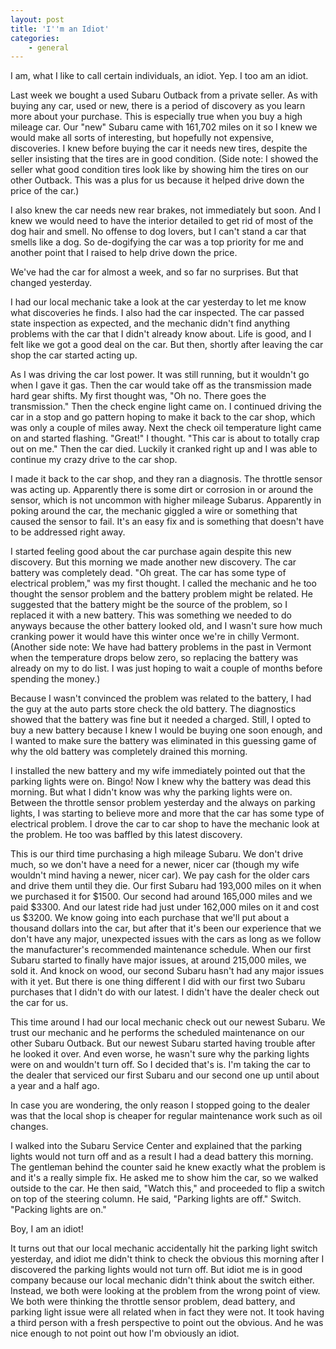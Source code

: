 ```yaml
---
layout: post
title: 'I''m an Idiot'
categories:
    - general
---
```

I am, what I like to call certain individuals, an idiot. Yep. I too am an idiot. 

Last week we bought a used Subaru Outback from a private seller. As with buying any car, used or new, there is a period of discovery as you learn more about your purchase. This is especially true when you buy a high mileage car. Our "new" Subaru came with 161,702 miles on it so I knew we would make all sorts of interesting, but hopefully not expensive, discoveries. I knew before buying the car it needs new tires, despite the seller insisting that the tires are in good condition. (Side note: I showed the seller what good condition tires look like by showing him the tires on our other Outback. This was a plus for us because it helped drive down the price of the car.)

I also knew the car needs new rear brakes, not immediately but soon. And I knew we would need to have the interior detailed to get rid of most of the dog hair and smell. No offense to dog lovers, but I can't stand a car that smells like a dog. So de-dogifying the car was a top priority for me and another point that I raised to help drive down the price. 

We've had the car for almost a week, and so far no surprises. But that changed yesterday. 

I had our local mechanic take a look at the car yesterday to let me know what discoveries he finds. I also had the car inspected. The car passed state inspection as expected, and the mechanic didn't find anything problems with the car that I didn't already know about. Life is good, and I felt like we got a good deal on the car. But then, shortly after leaving the car shop the car started acting up.

As I was driving the car lost power. It was still running, but it wouldn't go when I gave it gas. Then the car would take off as the transmission made hard gear shifts. My first thought was, "Oh no. There goes the transmission." Then the check engine light came on. I continued driving the car in a stop and go pattern hoping to make it back to the car shop, which was only a couple of miles away. Next the check oil temperature light came on and started flashing. "Great!" I thought. "This car is about to totally crap out on me." Then the car died. Luckily it cranked right up and I was able to continue my crazy drive to the car shop.

I made it back to the car shop, and they ran a diagnosis. The throttle sensor was acting up. Apparently there is some dirt or corrosion in or around the sensor, which is not uncommon with higher mileage Subarus. Apparently in poking around the car, the mechanic giggled a wire or something that caused the sensor to fail. It's an easy fix and is something that doesn't have to be addressed right away. 

I started feeling good about the car purchase again despite this new discovery. But this morning we made another new discovery. The car battery was completely dead. "Oh great. The car has some type of electrical problem," was my first thought. I called the mechanic and he too thought the sensor problem and the battery problem might be related. He suggested that the battery might be the source of the problem, so I replaced it with a new battery. This was something we needed to do anyways because the other battery looked old, and I wasn't sure how much cranking power it would have this winter once we're in chilly Vermont. (Another side note: We have had battery problems in the past in Vermont when the temperature drops below zero, so replacing the battery was already on my to do list. I was just hoping to wait a couple of months before spending the money.)

Because I wasn't convinced the problem was related to the battery, I had the guy at the auto parts store check the old battery. The diagnostics showed that the battery was fine but it needed a charged. Still, I opted to buy a new battery because I knew I would be buying one soon enough, and I wanted to make sure the battery was eliminated in this guessing game of why the old battery was completely drained this morning.

I installed the new battery and my wife immediately pointed out that the parking lights were on. Bingo! Now I knew why the battery was dead this morning. But what I didn't know was why the parking lights were on. Between the throttle sensor problem yesterday and the always on parking lights, I was starting to believe more and more that the car has some type of electrical problem. I drove the car to car shop to have the mechanic look at the problem. He too was baffled by this latest discovery. 

This is our third time purchasing a high mileage Subaru. We don't drive much, so we don't have a need for a newer, nicer car (though my wife wouldn't mind having a newer, nicer car). We pay cash for the older cars and drive them until they die. Our first Subaru had 193,000 miles on it when we purchased it for $1500. Our second had around 165,000 miles and we paid $3300. And our latest ride had just under 162,000 miles on it and cost us $3200. We know going into each purchase that we'll put about a thousand dollars into the car, but after that it's been our experience that we don't have any major, unexpected issues with the cars as long as we follow the manufacturer's recommended maintenance schedule. When our first Subaru started to finally have major issues, at around 215,000 miles, we sold it. And knock on wood, our second Subaru hasn't had any major issues with it yet. But there is one thing different I did with our first two Subaru purchases that I didn't do with our latest. I didn't have the dealer check out the car for us.

This time around I had our local mechanic check out our newest Subaru. We trust our mechanic and he performs the scheduled maintenance on our other Subaru Outback. But our newest Subaru started having trouble after he looked it over. And even worse, he wasn't sure why the parking lights were on and wouldn't turn off. So I decided that's is. I'm taking the car to the dealer that serviced our first Subaru and our second one up until about a year and a half ago. 

In case you are wondering, the only reason I stopped going to the dealer was that the local shop is cheaper for regular maintenance work such as oil changes. 

I walked into the Subaru Service Center and explained that the parking lights would not turn off and as a result I had a dead battery this morning. The gentleman behind the counter said he knew exactly what the problem is and it's a really simple fix. He asked me to show him the car, so we walked outside to the car. He then said, "Watch this," and proceeded to flip a switch on top of the steering column. He said, "Parking lights are off." Switch. "Packing lights are on." 

Boy, I am an idiot!

It turns out that our local mechanic accidentally hit the parking light switch yesterday, and idiot me didn't think to check the obvious this morning after I discovered the parking lights would not turn off. But idiot me is in good company because our local mechanic didn't think about the switch either. Instead, we both were looking at the problem from the wrong point of view. We both were thinking the throttle sensor problem, dead battery, and parking light issue were all related when in fact they were not. It took having a third person with a fresh perspective to point out the obvious. And he was nice enough to not point out how I'm obviously an idiot.
